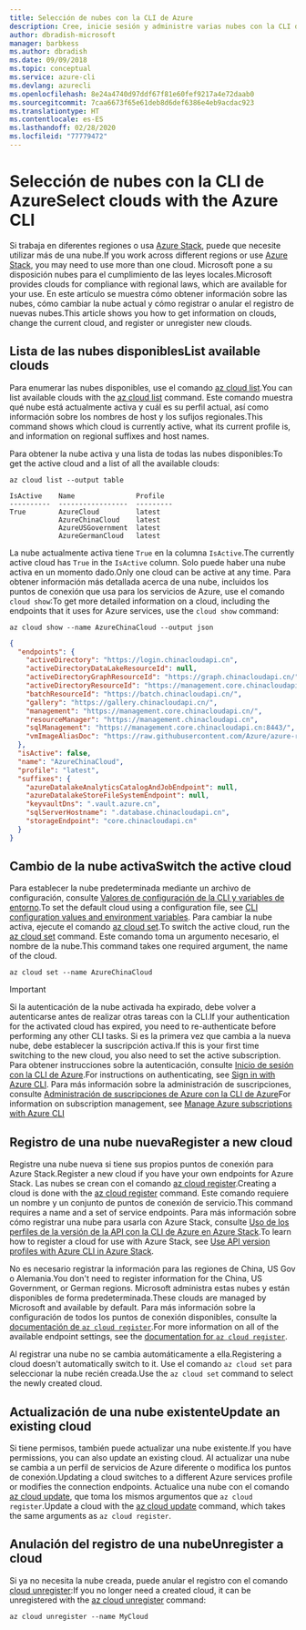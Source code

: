 ```yaml
---
title: Selección de nubes con la CLI de Azure
description: Cree, inicie sesión y administre varias nubes con la CLI de Azure.
author: dbradish-microsoft
manager: barbkess
ms.author: dbradish
ms.date: 09/09/2018
ms.topic: conceptual
ms.service: azure-cli
ms.devlang: azurecli
ms.openlocfilehash: 8e24a4740d97ddf67f81e60fef9217a4e72daab0
ms.sourcegitcommit: 7caa6673f65e61deb8d6def6386e4eb9acdac923
ms.translationtype: HT
ms.contentlocale: es-ES
ms.lasthandoff: 02/28/2020
ms.locfileid: "77779472"
---
```

# <a name="select-clouds-with-the-azure-cli"></a><span data-ttu-id="003d1-103">Selección de nubes con la CLI de Azure</span><span class="sxs-lookup"><span data-stu-id="003d1-103">Select clouds with the Azure CLI</span></span>

<span data-ttu-id="003d1-104">Si trabaja en diferentes regiones o usa [Azure Stack](https://docs.microsoft.com/azure/azure-stack/user/), puede que necesite utilizar más de una nube.</span><span class="sxs-lookup"><span data-stu-id="003d1-104">If you work across different regions or use [Azure Stack](https://docs.microsoft.com/azure/azure-stack/user/), you may need to use more than one cloud.</span></span> <span data-ttu-id="003d1-105">Microsoft pone a su disposición nubes para el cumplimiento de las leyes locales.</span><span class="sxs-lookup"><span data-stu-id="003d1-105">Microsoft provides clouds for compliance with regional laws, which are available for your use.</span></span> <span data-ttu-id="003d1-106">En este artículo se muestra cómo obtener información sobre las nubes, cómo cambiar la nube actual y cómo registrar o anular el registro de nuevas nubes.</span><span class="sxs-lookup"><span data-stu-id="003d1-106">This article shows you how to get information on clouds, change the current cloud, and register or unregister new clouds.</span></span>

## <a name="list-available-clouds"></a><span data-ttu-id="003d1-107">Lista de las nubes disponibles</span><span class="sxs-lookup"><span data-stu-id="003d1-107">List available clouds</span></span>

<span data-ttu-id="003d1-108">Para enumerar las nubes disponibles, use el comando [az cloud list](/cli/azure/cloud#az-cloud-list).</span><span class="sxs-lookup"><span data-stu-id="003d1-108">You can list available clouds with the [az cloud list](/cli/azure/cloud#az-cloud-list) command.</span></span> <span data-ttu-id="003d1-109">Este comando muestra qué nube está actualmente activa y cuál es su perfil actual, así como información sobre los nombres de host y los sufijos regionales.</span><span class="sxs-lookup"><span data-stu-id="003d1-109">This command shows which cloud is currently active, what its current profile is, and information on regional suffixes and host names.</span></span>

<span data-ttu-id="003d1-110">Para obtener la nube activa y una lista de todas las nubes disponibles:</span><span class="sxs-lookup"><span data-stu-id="003d1-110">To get the active cloud and a list of all the available clouds:</span></span>

```azurecli-interactive
az cloud list --output table
```

```output
IsActive    Name               Profile
----------  -----------------  ---------
True        AzureCloud         latest
            AzureChinaCloud    latest
            AzureUSGovernment  latest
            AzureGermanCloud   latest
```

<span data-ttu-id="003d1-111">La nube actualmente activa tiene `True` en la columna `IsActive`.</span><span class="sxs-lookup"><span data-stu-id="003d1-111">The currently active cloud has `True` in the `IsActive` column.</span></span> <span data-ttu-id="003d1-112">Solo puede haber una nube activa en un momento dado.</span><span class="sxs-lookup"><span data-stu-id="003d1-112">Only one cloud can be active at any time.</span></span> <span data-ttu-id="003d1-113">Para obtener información más detallada acerca de una nube, incluidos los puntos de conexión que usa para los servicios de Azure, use el comando `cloud show`:</span><span class="sxs-lookup"><span data-stu-id="003d1-113">To get more detailed information on a cloud, including the endpoints that it uses for Azure services, use the `cloud show` command:</span></span>

```azurecli-interactive
az cloud show --name AzureChinaCloud --output json
```

```json
{
  "endpoints": {
    "activeDirectory": "https://login.chinacloudapi.cn",
    "activeDirectoryDataLakeResourceId": null,
    "activeDirectoryGraphResourceId": "https://graph.chinacloudapi.cn/",
    "activeDirectoryResourceId": "https://management.core.chinacloudapi.cn/",
    "batchResourceId": "https://batch.chinacloudapi.cn/",
    "gallery": "https://gallery.chinacloudapi.cn/",
    "management": "https://management.core.chinacloudapi.cn/",
    "resourceManager": "https://management.chinacloudapi.cn",
    "sqlManagement": "https://management.core.chinacloudapi.cn:8443/",
    "vmImageAliasDoc": "https://raw.githubusercontent.com/Azure/azure-rest-api-specs/master/arm-compute/quickstart-templates/aliases.json"
  },
  "isActive": false,
  "name": "AzureChinaCloud",
  "profile": "latest",
  "suffixes": {
    "azureDatalakeAnalyticsCatalogAndJobEndpoint": null,
    "azureDatalakeStoreFileSystemEndpoint": null,
    "keyvaultDns": ".vault.azure.cn",
    "sqlServerHostname": ".database.chinacloudapi.cn",
    "storageEndpoint": "core.chinacloudapi.cn"
  }
}
```

## <a name="switch-the-active-cloud"></a><span data-ttu-id="003d1-114">Cambio de la nube activa</span><span class="sxs-lookup"><span data-stu-id="003d1-114">Switch the active cloud</span></span>

<span data-ttu-id="003d1-115">Para establecer la nube predeterminada mediante un archivo de configuración, consulte [Valores de configuración de la CLI y variables de entorno](/cli/azure/azure-cli-configuration?view=azure-cli-latest#cli-configuration-values-and-environment-variables).</span><span class="sxs-lookup"><span data-stu-id="003d1-115">To set the default cloud using a configuration file, see [CLI configuration values and environment variables](/cli/azure/azure-cli-configuration?view=azure-cli-latest#cli-configuration-values-and-environment-variables).</span></span>  <span data-ttu-id="003d1-116">Para cambiar la nube activa, ejecute el comando [az cloud set](/cli/azure/cloud#az-cloud-set).</span><span class="sxs-lookup"><span data-stu-id="003d1-116">To switch the active cloud, run the [az cloud set](/cli/azure/cloud#az-cloud-set) command.</span></span> <span data-ttu-id="003d1-117">Este comando toma un argumento necesario, el nombre de la nube.</span><span class="sxs-lookup"><span data-stu-id="003d1-117">This command takes one required argument, the name of the cloud.</span></span>

```azurecli-interactive
az cloud set --name AzureChinaCloud
```

> [!IMPORTANT]
> <span data-ttu-id="003d1-118">Si la autenticación de la nube activada ha expirado, debe volver a autenticarse antes de realizar otras tareas con la CLI.</span><span class="sxs-lookup"><span data-stu-id="003d1-118">If your authentication for the activated cloud has expired, you need to re-authenticate before performing any other CLI tasks.</span></span> <span data-ttu-id="003d1-119">Si es la primera vez que cambia a la nueva nube, debe establecer la suscripción activa.</span><span class="sxs-lookup"><span data-stu-id="003d1-119">If this is your first time switching to the new cloud, you also need to set the active subscription.</span></span>
> <span data-ttu-id="003d1-120">Para obtener instrucciones sobre la autenticación, consulte [Inicio de sesión con la CLI de Azure](authenticate-azure-cli.md).</span><span class="sxs-lookup"><span data-stu-id="003d1-120">For instructions on authenticating, see [Sign in with Azure CLI](authenticate-azure-cli.md).</span></span> <span data-ttu-id="003d1-121">Para más información sobre la administración de suscripciones, consulte [Administración de suscripciones de Azure con la CLI de Azure](manage-azure-subscriptions-azure-cli.md)</span><span class="sxs-lookup"><span data-stu-id="003d1-121">For information on subscription management, see [Manage Azure subscriptions with Azure CLI](manage-azure-subscriptions-azure-cli.md)</span></span>

## <a name="register-a-new-cloud"></a><span data-ttu-id="003d1-122">Registro de una nube nueva</span><span class="sxs-lookup"><span data-stu-id="003d1-122">Register a new cloud</span></span>

<span data-ttu-id="003d1-123">Registre una nube nueva si tiene sus propios puntos de conexión para Azure Stack.</span><span class="sxs-lookup"><span data-stu-id="003d1-123">Register a new cloud if you have your own endpoints for Azure Stack.</span></span> <span data-ttu-id="003d1-124">Las nubes se crean con el comando [az cloud register](/cli/azure/cloud#az-cloud-register).</span><span class="sxs-lookup"><span data-stu-id="003d1-124">Creating a cloud is done with the [az cloud register](/cli/azure/cloud#az-cloud-register) command.</span></span> <span data-ttu-id="003d1-125">Este comando requiere un nombre y un conjunto de puntos de conexión de servicio.</span><span class="sxs-lookup"><span data-stu-id="003d1-125">This command requires a name and a set of service endpoints.</span></span> <span data-ttu-id="003d1-126">Para más información sobre cómo registrar una nube para usarla con Azure Stack, consulte [Uso de los perfiles de la versión de la API con la CLI de Azure en Azure Stack](/azure/azure-stack/user/azure-stack-version-profiles-azurecli2#connect-to-azure-stack).</span><span class="sxs-lookup"><span data-stu-id="003d1-126">To learn how to register a cloud for use with Azure Stack, see [Use API version profiles with Azure CLI in Azure Stack](/azure/azure-stack/user/azure-stack-version-profiles-azurecli2#connect-to-azure-stack).</span></span>

<span data-ttu-id="003d1-127">No es necesario registrar la información para las regiones de China, US Gov o Alemania.</span><span class="sxs-lookup"><span data-stu-id="003d1-127">You don't need to register information for the China, US Government, or German regions.</span></span> <span data-ttu-id="003d1-128">Microsoft administra estas nubes y están disponibles de forma predeterminada.</span><span class="sxs-lookup"><span data-stu-id="003d1-128">These clouds are managed by Microsoft and available by default.</span></span>  <span data-ttu-id="003d1-129">Para más información sobre la configuración de todos los puntos de conexión disponibles, consulte la [documentación de `az cloud register`](/cli/azure/cloud#az-cloud-register).</span><span class="sxs-lookup"><span data-stu-id="003d1-129">For more information on all of the available endpoint settings, see the [documentation for `az cloud register`](/cli/azure/cloud#az-cloud-register).</span></span>

<span data-ttu-id="003d1-130">Al registrar una nube no se cambia automáticamente a ella.</span><span class="sxs-lookup"><span data-stu-id="003d1-130">Registering a cloud doesn't automatically switch to it.</span></span> <span data-ttu-id="003d1-131">Use el comando `az cloud set` para seleccionar la nube recién creada.</span><span class="sxs-lookup"><span data-stu-id="003d1-131">Use the `az cloud set` command to select the newly created cloud.</span></span>

## <a name="update-an-existing-cloud"></a><span data-ttu-id="003d1-132">Actualización de una nube existente</span><span class="sxs-lookup"><span data-stu-id="003d1-132">Update an existing cloud</span></span>

<span data-ttu-id="003d1-133">Si tiene permisos, también puede actualizar una nube existente.</span><span class="sxs-lookup"><span data-stu-id="003d1-133">If you have permissions, you can also update an existing cloud.</span></span> <span data-ttu-id="003d1-134">Al actualizar una nube se cambia a un perfil de servicios de Azure diferente o modifica los puntos de conexión.</span><span class="sxs-lookup"><span data-stu-id="003d1-134">Updating a cloud switches to a different Azure services profile or modifies the connection endpoints.</span></span>
<span data-ttu-id="003d1-135">Actualice una nube con el comando [az cloud update](/cli/azure/cloud#az-cloud-update), que toma los mismos argumentos que `az cloud register`.</span><span class="sxs-lookup"><span data-stu-id="003d1-135">Update a cloud with the [az cloud update](/cli/azure/cloud#az-cloud-update) command, which takes the same arguments as `az cloud register`.</span></span>

## <a name="unregister-a-cloud"></a><span data-ttu-id="003d1-136">Anulación del registro de una nube</span><span class="sxs-lookup"><span data-stu-id="003d1-136">Unregister a cloud</span></span>

<span data-ttu-id="003d1-137">Si ya no necesita la nube creada, puede anular el registro con el comando [cloud unregister](/cli/azure/cloud#az-cloud-unregister):</span><span class="sxs-lookup"><span data-stu-id="003d1-137">If you no longer need a created cloud, it can be unregistered with the [az cloud unregister](/cli/azure/cloud#az-cloud-unregister) command:</span></span>

```azurecli-interactive
az cloud unregister --name MyCloud
```

